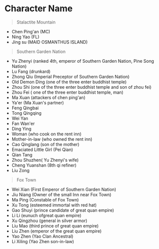 # Character Name 


> Stalactite Mountain
+ Chen Ping'an (MC)
+ Ning Yao (FL)
+ Jing su (MAID OSMANTHUS ISLAND)


> Southern Garden Nation 

+ Yu Zhenyi (ranked 4th, emperor of Southern Garden Nation, Pine Song Nation)
+ Lu Fang (drunkard)
+ Zhong Qiu (Imperial Preceptor of Southern Garden Nation)
+ Old Demon Ding (one of the three enter buddhist temple)
+ Zhou Shi (one of the three enter buddhist temple and son of zhou fei)
+ Zhou Fei ( one of the three enter buddhist temple, man)
+ Ma Xuan (attackers of chen ping'an)
+ Ya'er (Ma Xuan's partner)
+ Feng Qingbai
+ Tong Qingqing
+ Wei Yan 
+ Fan Wan'er
+ Ding Ying
+ Woman (who cook on the rent inn)
+ Mother-in-law (who owned the rent inn)
+ Cao Qinglang (son of the mother)
+ Emaciated Little Girl (Pei Qian)
+ Qian Tang
+ Zhou Shuzhen( Yu Zhenyi's wife)
+ Cheng Yuanshan (8th qi refiner) 
+ Liu Zong

> Fox Town 
+ Wei Xian (First Emperor of Southern Garden Nation)
+ Jiu Niang (Owner of the small Inn near Fox Town)
+ Ma Ping (Constable of Fox Town)
+ Xu Tong (esteemed immortal with red hat)
+ Gao Shuyi (prince candidate of great quan empire)
+ Li Li (eunuch ofgreat quan empire)
+ Xu Qingzhou (general in silver armor)
+ Liu Mao (third prince of great quan empire)
+ Liu Zhen (emperor of the great quan empire)
+ Yao Zhen (Yao Clan Ancestral)
+ Li Xiling (Yao Zhen son-in-law)